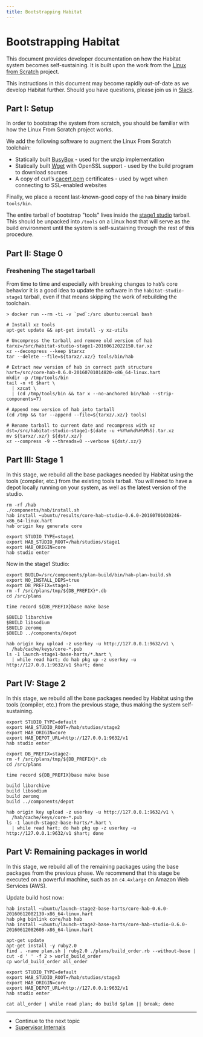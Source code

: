 ```yaml
---
title: Bootstrapping Habitat
---
```


# Bootstrapping Habitat

This document provides developer documentation on how the Habitat system becomes self-sustaining. It is built upon the work from the [Linux from Scratch](http://www.linuxfromscratch.org/lfs/) project.

This instructions in this document may become rapidly out-of-date as we develop Habitat further. Should you have questions, please join us in [Slack](http://slack.habitat.sh/).

## Part I: Setup

In order to bootstrap the system from scratch, you should be familiar with how the Linux From Scratch project works.

We add the following software to augment the Linux From Scratch toolchain:

* Statically built [BusyBox](https://www.busybox.net/) - used for the unzip implementation
* Statically built [Wget](https://www.gnu.org/software/wget/) with OpenSSL support - used by the build program to download sources
* A copy of curl’s [cacert.pem](https://curl.haxx.se/ca/cacert.pem) certificates - used by wget when connecting to SSL-enabled websites

Finally, we place a recent last-known-good copy of the `hab` binary inside `tools/bin`.

The entire tarball of bootstrap "tools" lives inside the [stage1 studio](https://habitat-studio-stage1.s3.amazonaws.com/habitat-studio-stage1-20160612022150.tar.xz) tarball. This should be unpacked into `/tools` on a Linux host that will serve as the build environment until the system is self-sustaining through the rest of this procedure.

## Part II: Stage 0

### Freshening The stage1 tarball

From time to time and especially with breaking changes to `hab`’s core behavior it is a good idea to update the software in the `habitat-studio-stage1` tarball, even if that means skipping the work of rebuilding the toolchain.

~~~
> docker run --rm -ti -v `pwd`:/src ubuntu:xenial bash
~~~

~~~
# Install xz tools
apt-get update && apt-get install -y xz-utils

# Uncompress the tarball and remove old version of hab
tarxz=/src/habitat-studio-stage1-20160612022150.tar.xz
xz --decompress --keep $tarxz
tar --delete --file=${tarxz/.xz/} tools/bin/hab

# Extract new version of hab in correct path structure
hart=/src/core-hab-0.6.0-20160701014820-x86_64-linux.hart
mkdir -p /tmp/tools/bin
tail -n +6 $hart \
  | xzcat \
  | (cd /tmp/tools/bin && tar x --no-anchored bin/hab --strip-components=7)

# Append new version of hab into tarball
(cd /tmp && tar --append --file=${tarxz/.xz/} tools)

# Rename tarball to current date and recompress with xz
dst=/src/habitat-studio-stage1-$(date -u +%Y%m%d%H%M%S).tar.xz
mv ${tarxz/.xz/} ${dst/.xz/}
xz --compress -9 --threads=0 --verbose ${dst/.xz/}
~~~

## Part III: Stage 1

In this stage, we rebuild all the base packages needed by Habitat using the tools (compiler, etc.) from the existing tools tarball. You will need to have a depot locally running on your system, as well as the latest version of the studio.

~~~
rm -rf /hab
./components/hab/install.sh
hab install ~ubuntu/results/core-hab-studio-0.6.0-20160701030246-x86_64-linux.hart
hab origin key generate core
~~~

~~~
export STUDIO_TYPE=stage1
export HAB_STUDIO_ROOT=/hab/studios/stage1
export HAB_ORIGIN=core
hab studio enter
~~~

Now in the stage1 Studio:

~~~
export BUILD=/src/components/plan-build/bin/hab-plan-build.sh
export NO_INSTALL_DEPS=true
export DB_PREFIX=stage1-
rm -f /src/plans/tmp/${DB_PREFIX}*.db
cd /src/plans

time record ${DB_PREFIX}base make base
~~~

~~~
$BUILD libarchive
$BUILD libsodium
$BUILD zeromq
$BUILD ../components/depot
~~~

~~~
hab origin key upload -z userkey -u http://127.0.0.1:9632/v1 \
  /hab/cache/keys/core-*.pub
ls -1 launch-stage1-base-harts/*.hart \
  | while read hart; do hab pkg up -z userkey -u http://127.0.0.1:9632/v1 $hart; done
~~~

## Part IV: Stage 2

In this stage, we rebuild all the base packages needed by Habitat using the tools (compiler, etc.) from the previous stage, thus making the system self-sustaining.

~~~
export STUDIO_TYPE=default
export HAB_STUDIO_ROOT=/hab/studios/stage2
export HAB_ORIGIN=core
export HAB_DEPOT_URL=http://127.0.0.1:9632/v1
hab studio enter
~~~

~~~
export DB_PREFIX=stage2-
rm -f /src/plans/tmp/${DB_PREFIX}*.db
cd /src/plans

time record ${DB_PREFIX}base make base
~~~

~~~
build libarchive
build libsodium
build zeromq
build ../components/depot
~~~

~~~
hab origin key upload -z userkey -u http://127.0.0.1:9632/v1 \
  /hab/cache/keys/core-*.pub
ls -1 launch-stage2-base-harts/*.hart \
  | while read hart; do hab pkg up -z userkey -u http://127.0.0.1:9632/v1 $hart; done
~~~

## Part V: Remaining packages in world

In this stage, we rebuild all of the remaining packages using the base packages from the previous phase. We recommend that this stage be executed on a powerful machine, such as an `c4.4xlarge` on Amazon Web Services (AWS).

Update build host now:

~~~
hab install ~ubuntu/launch-stage2-base-harts/core-hab-0.6.0-20160612082139-x86_64-linux.hart
hab pkg binlink core/hab hab
hab install ~ubuntu/launch-stage2-base-harts/core-hab-studio-0.6.0-20160612082608-x86_64-linux.hart
~~~

~~~
apt-get update
apt-get install -y ruby2.0
find . -name plan.sh | ruby2.0 ./plans/build_order.rb --without-base | cut -d ' ' -f 2 > world_build_order
cp world_build_order all_order
~~~

~~~
export STUDIO_TYPE=default
export HAB_STUDIO_ROOT=/hab/studios/stage3
export HAB_ORIGIN=core
export HAB_DEPOT_URL=http://127.0.0.1:9632/v1
hab studio enter
~~~

~~~
cat all_order | while read plan; do build $plan || break; done
~~~

<hr>
<ul class="main-content--link-nav">
  <li>Continue to the next topic</li>
  <li><a href="/docs/internals-supervisor">Supervisor Internals</a></li>
</ul>
